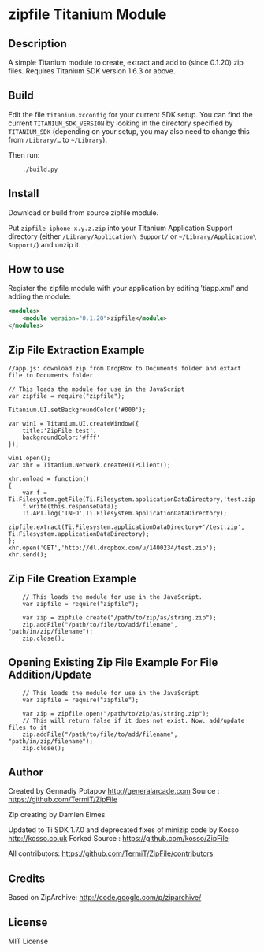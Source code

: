 # zipfile Titanium Module

## Description

A simple Titanium module to create, extract and add to (since 0.1.20) zip files. Requires Titanium SDK version 1.6.3 or above.
	
## Build

Edit the file `titanium.xcconfig` for your current SDK setup. You can find the current `TITANIUM_SDK_VERSION` by looking in the directory specified by `TITANIUM_SDK` (depending on your setup, you may also need to change this from `/Library/…` to `~/Library`).

Then run:
```
	./build.py
```

## Install

Download or build from source zipfile module.

Put `zipfile-iphone-x.y.z.zip` into your Titanium Application Support directory (either `/Library/Application\ Support/` or `~/Library/Application\ Support/`) and unzip it.

## How to use

Register the zipfile module with your application by editing 'tiapp.xml' and adding the module:

```xml
<modules>
	<module version="0.1.20">zipfile</module>
</modules>
```

## Zip File Extraction Example

	//app.js: download zip from DropBox to Documents folder and extact file to Documents folder

	// This loads the module for use in the JavaScript
	var zipfile = require("zipfile");

	Titanium.UI.setBackgroundColor('#000');

	var win1 = Titanium.UI.createWindow({  
	    title:'ZipFile test',
	    backgroundColor:'#fff'
	});

	win1.open();
	var xhr = Titanium.Network.createHTTPClient();

	xhr.onload = function()
	{
		var f = Ti.Filesystem.getFile(Ti.Filesystem.applicationDataDirectory,'test.zip');
		f.write(this.responseData);
		Ti.API.log('INFO',Ti.Filesystem.applicationDataDirectory);
		zipfile.extract(Ti.Filesystem.applicationDataDirectory+'/test.zip', Ti.Filesystem.applicationDataDirectory);
	};
	xhr.open('GET','http://dl.dropbox.com/u/1400234/test.zip');
	xhr.send();

## Zip File Creation Example

		// This loads the module for use in the JavaScript.
		var zipfile = require("zipfile");

        var zip = zipfile.create("/path/to/zip/as/string.zip");
        zip.addFile("/path/to/file/to/add/filename", "path/in/zip/filename");
        zip.close();

## Opening Existing Zip File Example For File Addition/Update

		// This loads the module for use in the JavaScript
		var zipfile = require("zipfile");

        var zip = zipfile.open("/path/to/zip/as/string.zip");
        // This will return false if it does not exist. Now, add/update files to it
        zip.addFile("/path/to/file/to/add/filename", "path/in/zip/filename");
        zip.close();

## Author

Created by Gennadiy Potapov 
http://generalarcade.com 
Source : https://github.com/TermiT/ZipFile 

Zip creating by Damien Elmes

Updated to Ti SDK 1.7.0 and deprecated fixes of minizip code by Kosso 
http://kosso.co.uk 
Forked Source : https://github.com/kosso/ZipFile 

All contributors: https://github.com/TermiT/ZipFile/contributors

## Credits

Based on ZipArchive: http://code.google.com/p/ziparchive/ 


## License

MIT License
